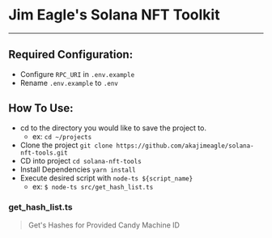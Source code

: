 # Jim Eagle's Solana NFT Toolkit

-----

## Required Configuration: 
- Configure `RPC_URI` in `.env.example`
- Rename `.env.example` to `.env`

## How To Use:
- cd to the directory you would like to save the project to. 
  - ex: `cd ~/projects`
- Clone the project `git clone https://github.com/akajimeagle/solana-nft-tools.git`
- CD into project `cd solana-nft-tools`
- Install Dependencies `yarn install`
- Execute desired script with `node-ts ${script_name}`
  - ex: `$ node-ts src/get_hash_list.ts`

### get_hash_list.ts
> Get's Hashes for Provided Candy Machine ID
